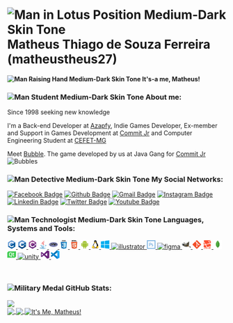 # <img src="https://raw.githubusercontent.com/Tarikul-Islam-Anik/Animated-Fluent-Emojis/master/Emojis/People%20with%20activities/Man%20in%20Lotus%20Position%20Medium-Dark%20Skin%20Tone.png" alt="Man in Lotus Position Medium-Dark Skin Tone" width="35" height="35" /> Matheus Thiago de Souza Ferreira (matheustheus27)
#### <img src="https://raw.githubusercontent.com/Tarikul-Islam-Anik/Animated-Fluent-Emojis/master/Emojis/People%20with%20activities/Man%20Raising%20Hand%20Medium-Dark%20Skin%20Tone.png" alt="Man Raising Hand Medium-Dark Skin Tone" width="20" height="20" /> It's-a me, Matheus!

### <img src="https://raw.githubusercontent.com/Tarikul-Islam-Anik/Animated-Fluent-Emojis/master/Emojis/People%20with%20professions/Man%20Student%20Medium-Dark%20Skin%20Tone.png" alt="Man Student Medium-Dark Skin Tone" width="20" height="20" /> About me:
Since 1998 seeking new knowledge

I'm a Back-end Developer at [Azapfy](https://www.azapfy.com.br/), Indie Games Developer, Ex-member and Support in Games Development at [Commit Jr](https://commitjr.com/) and Computer Engineering Student at [CEFET-MG](https://www.cefetmg.br/)

Meet [Bubble](https://play.google.com/store/apps/details?id=com.commitjr.Bubble). The game developed by us at Java Gang for [Commit Jr](https://commitjr.com/) <img src="https://raw.githubusercontent.com/Tarikul-Islam-Anik/Animated-Fluent-Emojis/master/Emojis/Symbols/Bubbles.png" alt="Bubbles" width="15" height="15" />

### <img src="https://raw.githubusercontent.com/Tarikul-Islam-Anik/Animated-Fluent-Emojis/master/Emojis/People%20with%20professions/Man%20Detective%20Medium-Dark%20Skin%20Tone.png" alt="Man Detective Medium-Dark Skin Tone" width="20" height="20" /> My Social Networks:
[![Facebook Badge](https://img.shields.io/badge/-Facebook-0000CD?style=flat&labelColor=0000CD&logo=facebook&logoColor=white&link=https://www.facebook.com/matheustheus27)](https://www.facebook.com/matheustheus27)
[![Github Badge](https://img.shields.io/badge/-Github-0000CD?style=flat&labelColor=0000CD&logo=Github&logoColor=white&link=https://github.com/matheustheus27)](https://github.com/matheustheus27)
[![Gmail Badge](https://img.shields.io/badge/-Gmail-0000CD?style=flat&labelColor=0000CD&logo=gmail&logoColor=white&link=mailto:matheustheus27@gmail.com)](mailto:matheustheus27@gmail.com)
[![Instagram Badge](https://img.shields.io/badge/-Instagram-0000CD?style=flat&labelColor=0000CD&logo=instagram&logoColor=white&link=https://www.instagram.com/matheustheus27/)](https://www.instagram.com/matheustheus27/)
[![Linkedin Badge](https://img.shields.io/badge/-LinkedIn-0000CD?style=flat&labelColor=0000CD&logo=Linkedin&logoColor=white&link=https://www.linkedin.com/in/matheusthiago/)](https://www.linkedin.com/in/matheusthiago/)
[![Twitter Badge](https://img.shields.io/badge/-Twitter-0000CD?style=flat&labelColor=0000CD&logo=twitter&logoColor=white&link=https://twitter.com/matheustheus27)](https://twitter.com/matheustheus27)
[![Youtube Badge](https://img.shields.io/badge/-YouTube-0000CD?style=flat&labelColor=0000CD&logo=youtube&logoColor=white&link=https://www.youtube.com/@matheustheus27)](https://www.youtube.com/@matheustheus27)


<h3 align="left"><img src="https://raw.githubusercontent.com/Tarikul-Islam-Anik/Animated-Fluent-Emojis/master/Emojis/People%20with%20professions/Man%20Technologist%20Medium-Dark%20Skin%20Tone.png" alt="Man Technologist Medium-Dark Skin Tone" width="20" height="20" /> Languages, Systems and Tools:</h3>
<p align="left"> <a href="https://www.cprogramming.com/" target="_blank"> <img src="https://raw.githubusercontent.com/devicons/devicon/master/icons/c/c-original.svg" alt="c" width="20" height="20"/> </a> <a href="https://www.w3schools.com/cpp/" target="_blank"> <img src="https://raw.githubusercontent.com/devicons/devicon/master/icons/cplusplus/cplusplus-original.svg" alt="c++" width="20" height="20"/> </a> <a href="https://www.w3schools.com/cs/" target="_blank"> <img src="https://raw.githubusercontent.com/devicons/devicon/master/icons/csharp/csharp-original.svg" alt="csharp" width="20" height="20"/> </a> <a href="https://www.java.com" target="_blank"> <img src="https://raw.githubusercontent.com/devicons/devicon/master/icons/java/java-original.svg" alt="java" width="20" height="20"/> </a> <a href="https://www.php.net" target="_blank"> <img src="https://raw.githubusercontent.com/devicons/devicon/master/icons/php/php-original.svg" alt="php" width="20" height="20"/> </a> <a href="https://www.w3schools.com/css/" target="_blank"> <img src="https://raw.githubusercontent.com/devicons/devicon/master/icons/css3/css3-original-wordmark.svg" alt="css3" width="20" height="20"/> <a href="https://www.w3.org/html/" target="_blank"> <img src="https://raw.githubusercontent.com/devicons/devicon/master/icons/html5/html5-original-wordmark.svg" alt="html5" width="20" height="20"/> </a> <a href="https://www.android.com/" target="_blank"> <img src="https://raw.githubusercontent.com/devicons/devicon/master/icons/android/android-original.svg" alt="android" width="20" height="20"/> </a> <a href="https://www.linux.org/" target="_blank"> <img src="https://raw.githubusercontent.com/devicons/devicon/master/icons/linux/linux-original.svg" alt="linux" width="20" height="20"/> </a> <a href="https://www.microsoft.com/windows/" target="_blank"> <img src="https://raw.githubusercontent.com/devicons/devicon/master/icons/windows8/windows8-original.svg" alt="windows" width="20" height="20"/> </a> <a href="https://www.adobe.com/in/products/illustrator.html" target="_blank"> <img src="https://www.vectorlogo.zone/logos/adobe_illustrator/adobe_illustrator-icon.svg" alt="illustrator" width="20" height="20"/> </a> <a href="https://www.photoshop.com/en" target="_blank"> <img src="https://raw.githubusercontent.com/devicons/devicon/master/icons/photoshop/photoshop-line.svg" alt="photoshop" width="20" height="20"/> </a> <a href="https://www.figma.com/" target="_blank"> <img src="https://www.vectorlogo.zone/logos/figma/figma-icon.svg" alt="figma" width="20" height="20"/> </a> <a href="https://www.gimp.org/" target="_blank"> <img src="https://raw.githubusercontent.com/devicons/devicon/master/icons/gimp/gimp-original.svg" alt="gimp" width="20" height="20"/> </a> <a href="https://git-scm.com/" target="_blank"> <img src="https://raw.githubusercontent.com/devicons/devicon/master/icons/git/git-original.svg" alt="git" width="20" height="20"/> <a href="https://laravel.com/" target="_blank"> <img src="https://raw.githubusercontent.com/devicons/devicon/master/icons/laravel/laravel-plain-wordmark.svg" alt="laravel" width="20" height="20"/> </a> </a> <a href="https://www.mongodb.com/" target="_blank"> <img src="https://raw.githubusercontent.com/devicons/devicon/master/icons/mongodb/mongodb-original.svg" alt="mongodb" width="20" height="20"/> </a> <a href="https://www.qt.io/" target="_blank"> <img src="https://raw.githubusercontent.com/devicons/devicon/master/icons/qt/qt-original.svg" alt="qt" width="20" height="20"/> </a> <a href="https://unity.com/" target="_blank"> <img src="https://www.vectorlogo.zone/logos/unity3d/unity3d-icon.svg" alt="unity" width="20" height="20"/> </a> <a href="https://visualstudio.microsoft.com/" target="_blank"> <img src="https://raw.githubusercontent.com/devicons/devicon/master/icons/visualstudio/visualstudio-plain.svg" alt="vs" width="20" height="20"/> </a> <a href="https://code.visualstudio.com/" target="_blank"> <img src="https://raw.githubusercontent.com/devicons/devicon/master/icons/vscode/vscode-original.svg" alt="vscode" width="20" height="20"/> </a> </p>


<br>
 <h3 align="left"> <img src="https://raw.githubusercontent.com/Tarikul-Islam-Anik/Animated-Fluent-Emojis/master/Emojis/Activities/Military%20Medal.png" alt="Military Medal" width="20" height="20" /> GitHub Stats:</h3>
<a href="https://github-profile-trophy.vercel.app/?username=matheustheus27&theme=dark_dimmed">
<img align="center" height="132" src="https://github-profile-trophy.vercel.app/?username=matheustheus27&theme=darkhub&no-frame=true&row=1&no-bg=true"/>
</a>
<br>
<a href="https://github-readme-stats.vercel.app/api?username=matheustheus27&layout=compact&theme=github_dark&show_icons=true">
 <img align="center" height="150" src="https://github-readme-stats.vercel.app/api?username=matheustheus27&layout=compact&theme=github_dark&show_icons=true"/>
</a>  

<a href="https://github-readme-stats.vercel.app/api/top-langs/?username=matheustheus27&layout=compact&theme=github_dark&show_icons=true">
 <img align="center" height="150" src="https://github-readme-stats.vercel.app/api/top-langs/?username=matheustheus27&layout=compact&theme=github_dark&show_icons=true"/>
</a>

<a alt="It's Me, Matheus!" href="https://github.com/matheustheus27/matheustheus27/blob/main/Pixel-Art.gif">
 <img align="center" height="150" alt="It's Me, Matheus!" src="https://github.com/matheustheus27/matheustheus27/blob/main/Pixel-Art.gif"/>
</a>
